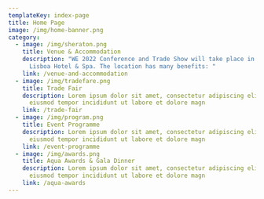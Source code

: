 ```yaml
---
templateKey: index-page
title: Home Page
image: /img/home-banner.png
category:
  - image: /img/sheraton.png
    title: Venue & Accommodation
    description: "WE 2022 Conference and Trade Show will take place in Sheraton
      Lisboa Hotel & Spa. The location has many benefits: "
    link: /venue-and-accommodation
  - image: /img/tradefare.png
    title: Trade Fair
    description: Lorem ipsum dolor sit amet, consectetur adipiscing elit, sed do
      eiusmod tempor incididunt ut labore et dolore magn
    link: /trade-fair
  - image: /img/program.png
    title: Event Programme
    description: Lorem ipsum dolor sit amet, consectetur adipiscing elit, sed do
      eiusmod tempor incididunt ut labore et dolore magn
    link: /event-programme
  - image: /img/awards.png
    title: Aqua Awards & Gala Dinner
    description: Lorem ipsum dolor sit amet, consectetur adipiscing elit, sed do
      eiusmod tempor incididunt ut labore et dolore magn
    link: /aqua-awards
---
```

